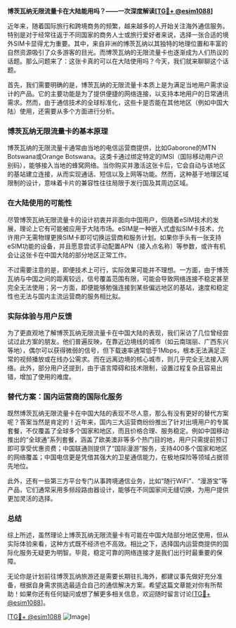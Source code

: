 **博茨瓦纳无限流量卡在大陆能用吗？——一次深度解读[[TG💪+ @esim1088](https://t.me/s/esim1088)]**

近年来，随着国际旅行和跨境商务的频繁，越来越多的人开始关注海外通信服务。特别是对于经常往返于不同国家的商务人士或旅行爱好者来说，选择一张合适的境外SIM卡显得尤为重要。其中，来自非洲的博茨瓦纳以其独特的地理位置和丰富的自然资源吸引了众多游客的目光。而博茨瓦纳的无限流量卡也逐渐成为人们热议的话题。那么问题来了：这张卡真的可以在大陆使用吗？今天，我们就来聊聊这个话题。

首先，我们需要明确的是，博茨瓦纳的无限流量卡本质上是为满足当地用户需求设计的产品。它的主要功能是为了提供便捷的网络连接，以支持本地用户的日常通讯需求。然而，由于通信技术的全球标准化，这些卡是否能在其他地区（例如中国大陆）使用，还需要从多个方面进行分析。

### 博茨瓦纳无限流量卡的基本原理

博茨瓦纳的无限流量卡通常由当地的电信运营商提供，比如Gaborone的MTN Botswana或Orange Botswana。这类卡通过绑定特定的IMSI（国际移动用户识别码），能够接入当地的蜂窝网络。当你购买并激活这张卡后，它会自动与该地区的基站建立连接，从而实现通话、短信以及上网等功能。然而，这种基于地理区域限制的设计，意味着卡片的兼容性往往局限于发行国及其周边区域。

### 在大陆使用的可能性

尽管博茨瓦纳无限流量卡的设计初衷并非面向中国用户，但随着eSIM技术的发展，理论上它有可能被应用于大陆市场。eSIM是一种嵌入式虚拟SIM卡技术，允许用户无需物理更换SIM卡即可切换运营商和服务计划。如果你手头有一张支持eSIM功能的设备，并且愿意尝试手动配置APN（接入点名称）等参数，或许有机会让这张卡在中国大陆的部分地区正常工作。

不过需要注意的是，即便技术上可行，实际效果可能并不理想。一方面，由于博茨瓦纳与中国之间的距离较远，信号覆盖范围有限，可能会导致网络连接不稳定甚至完全无法使用；另一方面，即便能够勉强连接到某些偏远地区的基站，速度和稳定性也无法与国内主流运营商的服务相比拟。

### 实际体验与用户反馈

为了更直观地了解博茨瓦纳无限流量卡在中国大陆的表现，我们采访了几位曾经尝试过此方案的朋友。他们普遍反映，在靠近边境线的城市（如云南瑞丽、广西东兴等地），偶尔可以获得微弱的信号，但下载速率通常低于1Mbps，根本无法满足正常的视频播放或在线办公需求。而在远离边境的核心城市，则几乎完全无法接入网络。此外，部分用户还提到，由于语言障碍和技术限制，设置过程复杂且容易出错，增加了使用的难度。

### 替代方案：国内运营商的国际化服务

既然博茨瓦纳无限流量卡在中国大陆的表现不尽人意，那么有没有更好的替代方案呢？答案当然是肯定的！近年来，国内三大运营商纷纷推出了针对出境用户的专属套餐，不仅覆盖了全球多个国家和地区，而且价格合理、服务稳定。例如中国移动推出的“全球通”系列套餐，涵盖了欧美澳非等多个热门目的地，用户只需提前预订即可享受优惠资费；中国联通则提供了“国际漫游”服务，支持400多个国家和地区的网络覆盖；中国电信更是凭借其强大的卫星通信能力，在极地探险等领域占据领先地位。

此外，还有一些第三方平台专门从事跨境通信业务，比如“随行WiFi”、“漫游宝”等产品，它们通常采用多频段路由器设计，能够在不同国家间无缝切换，为用户提供更加灵活的选择。

### 总结

综上所述，虽然理论上博茨瓦纳无限流量卡有可能在中国大陆部分地区使用，但从实际体验来看，这种方式既不经济也不高效。相比之下，选择国内运营商提供的国际化服务无疑更为明智。毕竟，稳定可靠的网络连接才是我们出行时最重要的保障。

无论你是计划前往博茨瓦纳旅游还是需要长期驻扎海外，都建议事先做好充分准备，根据自身需求挑选最适合自己的通信解决方案。希望这篇文章能对你有所帮助！如果你还有任何疑问或想了解更多相关信息，欢迎随时留言讨论[[TG💪+ @esim1088](https://t.me/s/esim1088)]。

[[TG💪+ @esim1088](https://t.me/s/esim1088) ![Image](https://i.postimg.cc/4NQfJmqS/Snipaste-2025-05-13-00-14-12.png)]